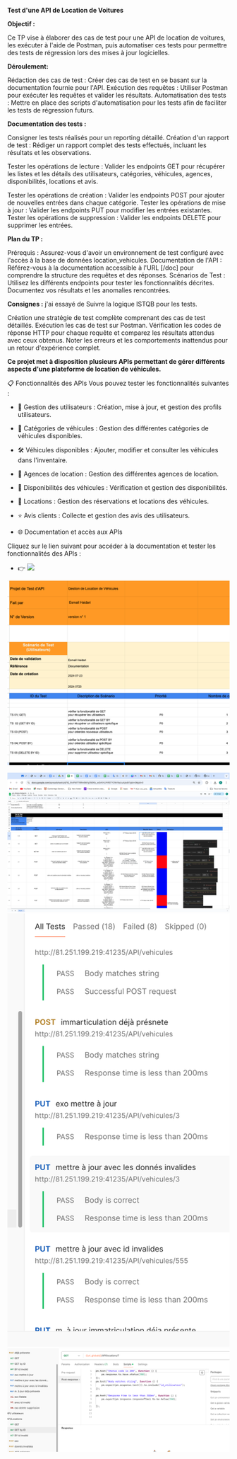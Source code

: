 
**Test d'une API de Location de Voitures**

**Objectif :**

Ce TP vise à élaborer des cas de test pour une API de location de voitures, les exécuter à l'aide de Postman, puis automatiser ces tests pour permettre des tests de régression lors des mises à jour logicielles.

**Déroulement:**

Rédaction des cas de test : Créer des cas de test en se basant sur la documentation fournie pour l'API.
Exécution des requêtes : Utiliser Postman pour exécuter les requêtes et valider les résultats.
Automatisation des tests : Mettre en place des scripts d'automatisation pour les tests afin de faciliter les tests de régression futurs.

**Documentation des tests :** 

Consigner les tests réalisés pour un reporting détaillé.
Création d'un rapport de test : Rédiger un rapport complet des tests effectués, incluant les résultats et les observations.

Tester les opérations de lecture : Valider les endpoints GET pour récupérer les listes et les détails des utilisateurs, catégories, véhicules, agences, disponibilités, locations et avis.

Tester les opérations de création : Valider les endpoints POST pour ajouter de nouvelles entrées dans chaque catégorie.
Tester les opérations de mise à jour : Valider les endpoints PUT pour modifier les entrées existantes.
Tester les opérations de suppression : Valider les endpoints DELETE pour supprimer les entrées.

**Plan du TP :**

Prérequis : Assurez-vous d'avoir un environnement de test configuré avec l'accès à la base de données location_vehicules.
Documentation de l'API : Référez-vous à la documentation accessible à l'URL [/doc] pour comprendre la structure des requêtes et des réponses.
Scénarios de Test : Utilisez les différents endpoints pour tester les fonctionnalités décrites. Documentez vos résultats et les anomalies rencontrées.

**Consignes :**
j'ai essayé de Suivre la logique ISTQB pour les tests.

Création  une stratégie de test complète comprenant des cas de test détaillés.
Exécution les cas de test sur Postman.
Vérification les codes de réponse HTTP pour chaque requête et comparez les résultats attendus avec ceux obtenus.
Noter les erreurs et les comportements inattendus pour un retour d'expérience complet.

**Ce projet met à disposition plusieurs APIs permettant de gérer différents aspects d'une plateforme de location de véhicules.**

📋 Fonctionnalités des APIs
Vous pouvez tester les fonctionnalités suivantes :

+ 👤 Gestion des utilisateurs : Création, mise à jour, et gestion des profils utilisateurs.

+ 🚗 Catégories de véhicules : Gestion des différentes catégories de véhicules disponibles.

+ 🛠️ Véhicules disponibles : Ajouter, modifier et consulter les véhicules dans l'inventaire.

+ 🏢 Agences de location : Gestion des différentes agences de location.

+ 📅 Disponibilités des véhicules : Vérification et gestion des disponibilités.

+ 📄 Locations : Gestion des réservations et locations des véhicules.

+ ⭐ Avis clients : Collecte et gestion des avis des utilisateurs.

+ 🌐 Documentation et accès aux APIs

Cliquez sur le lien suivant pour accéder à la documentation et tester les fonctionnalités des APIs :

+ 👉 ![](https://docs.google.com/spreadsheets/d/e/2PACX-1vSDNtFIL7eCEX2Z8tUXV_7PIFr7X-Ty0QK2jy2Nwf3DYvcJZimTgc99n8SEC9HJqxJy3HvW3Hyp9Hju/pubhtml?gid=0&single=true)
  
![](https://github.com/esmailhaidari24/API--postman/blob/main/Capture%20d%E2%80%99e%CC%81cran%201403-06-16%20a%CC%80%2010.00.39.png)


![](https://github.com/esmailhaidari24/API--postman/blob/main/Capture%20d%E2%80%99e%CC%81cran%201403-06-14%20a%CC%80%2021.36.27.png)
![](https://github.com/esmailhaidari24/API--postman/blob/main/Capture%20d%E2%80%99e%CC%81cran%201403-06-27%20a%CC%80%2014.21.46.png)
![](https://github.com/esmailhaidari24/API--postman/blob/main/Capture%20d%E2%80%99e%CC%81cran%201403-06-14%20a%CC%80%2021.47.35.png)









